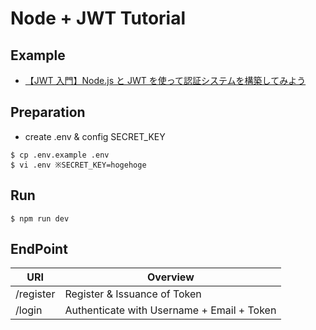 # Node + JWT Tutorial

## Example

- [【JWT 入門】Node.js と JWT を使って認証システムを構築してみよう](https://www.youtube.com/watch?v=9xxXKkwpRg4)

## Preparation

- create .env & config SECRET_KEY

```
$ cp .env.example .env
$ vi .env ※SECRET_KEY=hogehoge
```

## Run

```
$ npm run dev
```

## EndPoint

| URI       | Overview                                   |
| --------- | ------------------------------------------ |
| /register | Register & Issuance of Token               |
| /login    | Authenticate with Username + Email + Token |
